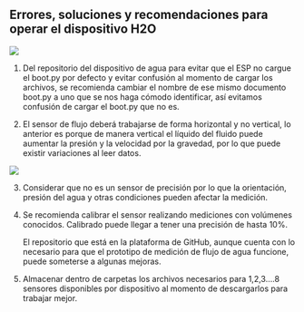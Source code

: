 ## Errores, soluciones y recomendaciones para operar el dispositivo H2O

![](https://github.com/jwilliamsee/H2O-PRUEBA-JW/blob/main/Imagenes/ErroresSoluciones1.png?raw=true)

1.	Del repositorio del dispositivo de agua para evitar que el ESP no cargue el boot.py por defecto y evitar confusión al momento de cargar los archivos, se recomienda cambiar el nombre de ese mismo documento boot.py a uno que se nos haga cómodo identificar, así evitamos confusión de cargar el boot.py que no es.

2.	El sensor de flujo deberá trabajarse de forma horizontal y no vertical, lo anterior es porque de manera vertical el líquido del fluido puede aumentar la presión y la velocidad por la gravedad, por lo que puede existir variaciones al leer datos.

![](https://github.com/jwilliamsee/H2O-PRUEBA-JW/blob/main/Imagenes/ErroresSolucion.PNG?raw=true)


3.	Considerar que no es un sensor de precisión por lo que la orientación, presión del agua y otras condiciones pueden afectar la medición.

4.	Se recomienda calibrar el sensor realizando mediciones con volúmenes conocidos. Calibrado puede llegar a tener una precisión de hasta 10%.

	El repositorio que está en la plataforma de GitHub, aunque cuenta con lo necesario para que el prototipo de medición de flujo de agua funcione, puede someterse a algunas mejoras.

5.	Almacenar dentro de carpetas los archivos necesarios para 1,2,3….8 sensores disponibles por dispositivo al momento de descargarlos para trabajar mejor. 